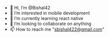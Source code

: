 - 👋 Hi, I’m @Bishal42
- 👀 I’m interested in mobile development
- 🌱 I’m currently learning react native
- 💞️ I’m looking to collaborate on anything
- 📫 How to reach me "sbishal422@gmail.com"

<!---
Bishal42/Bishal42 is a ✨ special ✨ repository because its `README.md` (this file) appears on your GitHub profile.
You can click the Preview link to take a look at your changes.
--->
